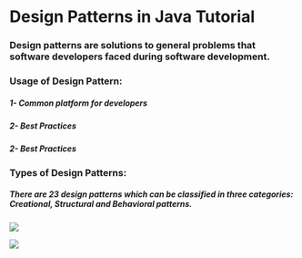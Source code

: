 # Design Patterns in Java Tutorial

### Design patterns are solutions to general problems that software developers faced during software development.

### Usage of Design Pattern:

##### 1- Common platform for developers

##### 2- Best Practices

##### 2- Best Practices

### Types of Design Patterns:

##### There are 23 design patterns which can be classified in three categories: Creational, Structural and Behavioral patterns.

![](https://4.bp.blogspot.com/-SohyVnFgw1Q/W4YgcLz7uRI/AAAAAAAAAQU/dZSFH4vKEDIv1ISCvpD5vFYbP6qUGTd6ACEwYBhgL/s640/dp1.jpg)

![](https://techvidvan.com/tutorials/wp-content/uploads/sites/2/2020/06/Types-of-Design-Pattern-in-Java.jpg)
